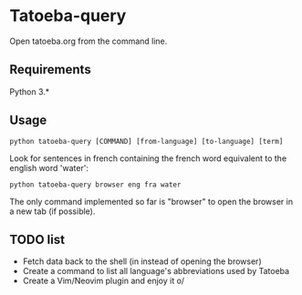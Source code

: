 # Tatoeba-query

Open tatoeba.org from the command line.

## Requirements

Python 3.*

## Usage 

```
python tatoeba-query [COMMAND] [from-language] [to-language] [term]
```

Look for sentences in french containing the french word equivalent to the english word 'water':

```
python tatoeba-query browser eng fra water
```

The only command implemented so far is "browser" to open the browser in a new
tab (if possible). 

## TODO list

- Fetch data back to the shell (in instead of opening the browser)
- Create a command to list all language's abbreviations used by Tatoeba
- Create a Vim/Neovim plugin and enjoy it o/
